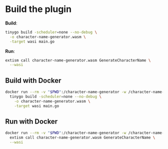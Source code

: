 # Build the plugin

**Build**:
```bash
tinygo build -scheduler=none --no-debug \
  -o character-name-generator.wasm \
  -target wasi main.go
```

**Run**:
```bash
extism call character-name-generator.wasm GenerateCharacterName \
  --wasi
```

## Build with Docker

```bash
docker run --rm -v "$PWD":/character-name-generator -w /character-name-generator k33g/wasm-builder:0.0.1 \
  tinygo build -scheduler=none --no-debug \
    -o character-name-generator.wasm \
    -target wasi main.go
```

## Run with Docker

```bash
docker run --rm -v "$PWD":/character-name-generator -w /character-name-generator k33g/wasm-builder:0.0.1 \
  extism call character-name-generator.wasm GenerateCharacterName \
  --wasi
```

